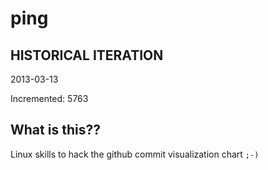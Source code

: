 # ping

## HISTORICAL ITERATION
2013-03-13

Incremented: 5763

## What is this?? 
Linux skills to hack the github commit visualization chart `;-)`
